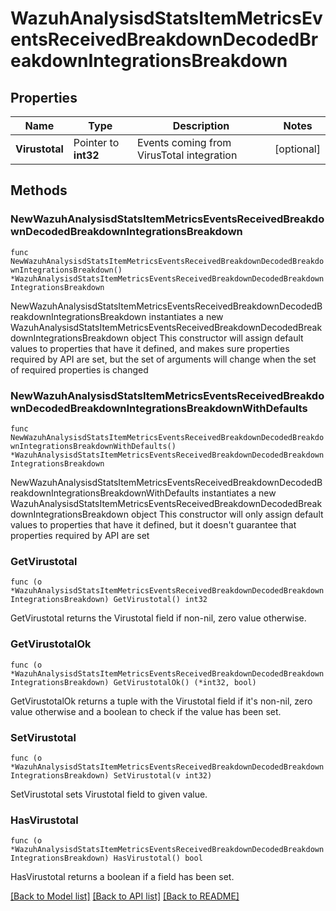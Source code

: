 # WazuhAnalysisdStatsItemMetricsEventsReceivedBreakdownDecodedBreakdownIntegrationsBreakdown

## Properties

Name | Type | Description | Notes
------------ | ------------- | ------------- | -------------
**Virustotal** | Pointer to **int32** | Events coming from VirusTotal integration | [optional] 

## Methods

### NewWazuhAnalysisdStatsItemMetricsEventsReceivedBreakdownDecodedBreakdownIntegrationsBreakdown

`func NewWazuhAnalysisdStatsItemMetricsEventsReceivedBreakdownDecodedBreakdownIntegrationsBreakdown() *WazuhAnalysisdStatsItemMetricsEventsReceivedBreakdownDecodedBreakdownIntegrationsBreakdown`

NewWazuhAnalysisdStatsItemMetricsEventsReceivedBreakdownDecodedBreakdownIntegrationsBreakdown instantiates a new WazuhAnalysisdStatsItemMetricsEventsReceivedBreakdownDecodedBreakdownIntegrationsBreakdown object
This constructor will assign default values to properties that have it defined,
and makes sure properties required by API are set, but the set of arguments
will change when the set of required properties is changed

### NewWazuhAnalysisdStatsItemMetricsEventsReceivedBreakdownDecodedBreakdownIntegrationsBreakdownWithDefaults

`func NewWazuhAnalysisdStatsItemMetricsEventsReceivedBreakdownDecodedBreakdownIntegrationsBreakdownWithDefaults() *WazuhAnalysisdStatsItemMetricsEventsReceivedBreakdownDecodedBreakdownIntegrationsBreakdown`

NewWazuhAnalysisdStatsItemMetricsEventsReceivedBreakdownDecodedBreakdownIntegrationsBreakdownWithDefaults instantiates a new WazuhAnalysisdStatsItemMetricsEventsReceivedBreakdownDecodedBreakdownIntegrationsBreakdown object
This constructor will only assign default values to properties that have it defined,
but it doesn't guarantee that properties required by API are set

### GetVirustotal

`func (o *WazuhAnalysisdStatsItemMetricsEventsReceivedBreakdownDecodedBreakdownIntegrationsBreakdown) GetVirustotal() int32`

GetVirustotal returns the Virustotal field if non-nil, zero value otherwise.

### GetVirustotalOk

`func (o *WazuhAnalysisdStatsItemMetricsEventsReceivedBreakdownDecodedBreakdownIntegrationsBreakdown) GetVirustotalOk() (*int32, bool)`

GetVirustotalOk returns a tuple with the Virustotal field if it's non-nil, zero value otherwise
and a boolean to check if the value has been set.

### SetVirustotal

`func (o *WazuhAnalysisdStatsItemMetricsEventsReceivedBreakdownDecodedBreakdownIntegrationsBreakdown) SetVirustotal(v int32)`

SetVirustotal sets Virustotal field to given value.

### HasVirustotal

`func (o *WazuhAnalysisdStatsItemMetricsEventsReceivedBreakdownDecodedBreakdownIntegrationsBreakdown) HasVirustotal() bool`

HasVirustotal returns a boolean if a field has been set.


[[Back to Model list]](../README.md#documentation-for-models) [[Back to API list]](../README.md#documentation-for-api-endpoints) [[Back to README]](../README.md)


